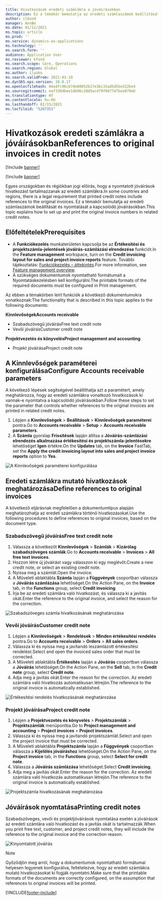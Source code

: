 ```yaml
---
title: Hivatkozások eredeti számlákra a jóváírásokban
description: Ez a témakör bemutatja az eredeti számlaszámok beállítását és nyomtatását a kapcsolódó jóváírásokban.
author: ilkond
manager: AnnBe
ms.date: 01/12/2021
ms.topic: article
ms.prod: ''
ms.service: dynamics-ax-applications
ms.technology: ''
ms.search.form: ''
audience: Application User
ms.reviewer: kfend
ms.search.scope: Core, Operations
ms.search.region: Global
ms.author: ilyako
ms.search.validFrom: 2021-03-19
ms.dyn365.ops.version: 10.0.17
ms.openlocfilehash: 04a4fc96cb7de60052b17e36c33ad5d5be322be4
ms.sourcegitcommit: eaf330dbee1db96c20d5ac479f007747bea079eb
ms.translationtype: HT
ms.contentlocale: hu-HU
ms.lasthandoff: 02/15/2021
ms.locfileid: "5207351"
---
```

# <a name="references-to-original-invoices-in-credit-notes"></a><span data-ttu-id="54aea-103">Hivatkozások eredeti számlákra a jóváírásokban</span><span class="sxs-lookup"><span data-stu-id="54aea-103">References to original invoices in credit notes</span></span>

[!include [banner](../includes/banner.md)]

[!include [banner](../includes/preview-banner.md)]

<span data-ttu-id="54aea-104">Egyes országokban és régiókban jogi előírás, hogy a nyomtatott jóváírások hivatkozást tartalmazzanak az eredeti számlákra.</span><span class="sxs-lookup"><span data-stu-id="54aea-104">In some countries and regions, there is a legal requirement that printed credit notes include references to the original invoices.</span></span> <span data-ttu-id="54aea-105">Ez a témakör bemutatja az eredeti számlaszámok beállítását és nyomtatását a kapcsolódó jóváírásokban.</span><span class="sxs-lookup"><span data-stu-id="54aea-105">This topic explains how to set up and print the original invoice numbers in related credit notes.</span></span>

## <a name="prerequisites"></a><span data-ttu-id="54aea-106">Előfeltételek</span><span class="sxs-lookup"><span data-stu-id="54aea-106">Prerequisites</span></span>

- <span data-ttu-id="54aea-107">A **Funkciókezelés** munkaterületen kapcsolja be az **Értékesítési és projektszámla-jelentések jóváírás-számlázási elrendezése** funkciót.</span><span class="sxs-lookup"><span data-stu-id="54aea-107">In the **Feature management** workspace, turn on the **Credit invoicing layout for sales and project invoice reports** feature.</span></span> <span data-ttu-id="54aea-108">További tájékoztatás: [Funkciókezelés – áttekintés](../../fin-and-ops/get-started/feature-management/feature-management-overview.md).</span><span class="sxs-lookup"><span data-stu-id="54aea-108">For more information, see [Feature management overview](../../fin-and-ops/get-started/feature-management/feature-management-overview.md).</span></span>
- <span data-ttu-id="54aea-109">A szükséges dokumentumok nyomtatható formátumait a Nyomtatáskezelésben kell konfigurálni.</span><span class="sxs-lookup"><span data-stu-id="54aea-109">The printable formats of the required documents must be configured in Print management.</span></span>

<span data-ttu-id="54aea-110">Az ebben a témakörben leírt funkciók a következő dokumentumokra vonatkoznak:</span><span class="sxs-lookup"><span data-stu-id="54aea-110">The functionality that is described in this topic applies to the following documents:</span></span>

<span data-ttu-id="54aea-111">**Kinnlevőségek**</span><span class="sxs-lookup"><span data-stu-id="54aea-111">**Accounts receivable**</span></span>

- <span data-ttu-id="54aea-112">Szabadszövegű jóváírás</span><span class="sxs-lookup"><span data-stu-id="54aea-112">Free text credit note</span></span>
- <span data-ttu-id="54aea-113">Vevői jóváírás</span><span class="sxs-lookup"><span data-stu-id="54aea-113">Customer credit note</span></span>

<span data-ttu-id="54aea-114">**Projektvezetés és könyvelés**</span><span class="sxs-lookup"><span data-stu-id="54aea-114">**Project management and accounting**</span></span>

- <span data-ttu-id="54aea-115">Projekt jóváírása</span><span class="sxs-lookup"><span data-stu-id="54aea-115">Project credit note</span></span>

## <a name="configure-accounts-receivable-parameters"></a><span data-ttu-id="54aea-116">A Kinnlevőségek paraméterei konfigurálása</span><span class="sxs-lookup"><span data-stu-id="54aea-116">Configure Accounts receivable parameters</span></span>

<span data-ttu-id="54aea-117">A következő lépések segítségével beállíthatja azt a paramétert, amely meghatározza, hogy az eredeti számlákra vonatkozó hivatkozások ki vannak-e nyomtatva a kapcsolódó jóváírásokban.</span><span class="sxs-lookup"><span data-stu-id="54aea-117">Follow these steps to set the parameter that controls whether references to the original invoices are printed in related credit notes.</span></span>

1. <span data-ttu-id="54aea-118">Lépjen a **Kinnlevőségek** \> **Beállítások** \> **Kinnlevőségek paraméterei** pontra.</span><span class="sxs-lookup"><span data-stu-id="54aea-118">Go to **Accounts receivable** \> **Setup** \> **Accounts receivable parameters**.</span></span>
2. <span data-ttu-id="54aea-119">A **Számla** gyorslap **Frissítések** lapján állítsa a **Jóváírás-számlázási elrendezés alkalmazása értékesítési és projektszámla-jelentésekre** lehetőséget **Igen** értékre.</span><span class="sxs-lookup"><span data-stu-id="54aea-119">On the **Updates** tab, on the **Invoice** FastTab, set the **Apply the credit invoicing layout into sales and project invoice reports** option to **Yes**.</span></span>

![A Kinnlevőségek paraméterei konfigurálása](media/original-invoice-number-in-credit-note.jpg)

## <a name="define-references-to-original-invoices"></a><span data-ttu-id="54aea-121">Eredeti számlákra mutató hivatkozások meghatározása</span><span class="sxs-lookup"><span data-stu-id="54aea-121">Define references to original invoices</span></span>

<span data-ttu-id="54aea-122">A következő eljárásnak megfelelően a dokumentumtípus alapján meghatározhatja az eredeti számlákra történő hivatkozásokat.</span><span class="sxs-lookup"><span data-stu-id="54aea-122">Use the following procedures to define references to original invoices, based on the document type.</span></span>

### <a name="free-text-credit-note"></a><span data-ttu-id="54aea-123">Szabadszövegű jóváírás</span><span class="sxs-lookup"><span data-stu-id="54aea-123">Free text credit note</span></span>

1. <span data-ttu-id="54aea-124">Válassza a következőt **Kinnlevőségek** \> **Számlák** \> **Kizárólag szabadszöveges számlák**.</span><span class="sxs-lookup"><span data-stu-id="54aea-124">Go to **Accounts receivable** \> **Invoices** \> **All free text invoices**.</span></span>
2. <span data-ttu-id="54aea-125">Hozzon létre új jóváírást vagy válasszon ki egy meglévőt.</span><span class="sxs-lookup"><span data-stu-id="54aea-125">Create a new credit note, or select an existing credit note.</span></span>
3. <span data-ttu-id="54aea-126">Nyissa meg a számlát.</span><span class="sxs-lookup"><span data-stu-id="54aea-126">Open the invoice.</span></span>
4. <span data-ttu-id="54aea-127">A Műveleti ablaktábla **Számla** lapján a **Függvények** csoportban válassza a **Jóváírás számlázása** lehetőséget.</span><span class="sxs-lookup"><span data-stu-id="54aea-127">On the Action Pane, on the **Invoice** tab, in the **Functions** group, select **Credit invoicing**.</span></span>
5. <span data-ttu-id="54aea-128">Írja be az eredeti számlára való hivatkozást, és válassza ki a javítás okát.</span><span class="sxs-lookup"><span data-stu-id="54aea-128">Enter the reference to the original invoice, and select the reason for the correction.</span></span>

![Szabadszöveges számla hivatkozásának meghatározása](media/reference-original-invoice-FTI.jpg)

### <a name="customer-credit-note"></a><span data-ttu-id="54aea-130">Vevői jóváírás</span><span class="sxs-lookup"><span data-stu-id="54aea-130">Customer credit note</span></span>

1. <span data-ttu-id="54aea-131">Lépjen a **Kinnlevőségek** \> **Rendelések** \> **Minden értékesítési rendelés** pontra.</span><span class="sxs-lookup"><span data-stu-id="54aea-131">Go to **Accounts receivable** \> **Orders** \> **All sales orders**.</span></span>
2. <span data-ttu-id="54aea-132">Válassza ki és nyissa meg a javítandó leszámlázott értékesítési rendelést.</span><span class="sxs-lookup"><span data-stu-id="54aea-132">Select and open the invoiced sales order that must be corrected.</span></span>
3. <span data-ttu-id="54aea-133">A Műveleti ablaktábla **Értékesítés** lapján a **Jóváírás** csoportban válassza a **Jóváírás** lehetőséget.</span><span class="sxs-lookup"><span data-stu-id="54aea-133">On the Action Pane, on the **Sell** tab, in the **Credit note** group, select **Credit note**.</span></span>
4. <span data-ttu-id="54aea-134">Adja meg a javítás okát.</span><span class="sxs-lookup"><span data-stu-id="54aea-134">Enter the reason for the correction.</span></span> <span data-ttu-id="54aea-135">Az eredeti számlára való hivatkozás automatikusan létrejön.</span><span class="sxs-lookup"><span data-stu-id="54aea-135">The reference to the original invoice is automatically established.</span></span>

![Értékesítési rendelés hivatkozásának meghatározása](media/reference-original-invoice-SO.jpg)

### <a name="project-credit-note"></a><span data-ttu-id="54aea-137">Projekt jóváírása</span><span class="sxs-lookup"><span data-stu-id="54aea-137">Project credit note</span></span>

1. <span data-ttu-id="54aea-138">Lépjen a **Projektvezetés és könyvelés** \> **Projektszámlák** \> **Projektszámlák** menüpontba.</span><span class="sxs-lookup"><span data-stu-id="54aea-138">Go to **Project management and accounting** \> **Project invoices** \> **Project invoices**.</span></span>
2. <span data-ttu-id="54aea-139">Válassza ki és nyissa meg a javítandó projektszámlát.</span><span class="sxs-lookup"><span data-stu-id="54aea-139">Select and open the project invoice that must be corrected.</span></span>
3. <span data-ttu-id="54aea-140">A Műveleti ablaktábla **Projektszámla** lapján a **Függvények** csoportban válassza a **Kijelölés jóváíráshoz** lehetőséget.</span><span class="sxs-lookup"><span data-stu-id="54aea-140">On the Action Pane, on the **Project invoice** tab, in the **Functions** group, select **Select for credit note**.</span></span>
4. <span data-ttu-id="54aea-141">Válassza a **Jóváírás számlázása** lehetőséget.</span><span class="sxs-lookup"><span data-stu-id="54aea-141">Select **Credit invoicing**.</span></span>
5. <span data-ttu-id="54aea-142">Adja meg a javítás okát.</span><span class="sxs-lookup"><span data-stu-id="54aea-142">Enter the reason for the correction.</span></span> <span data-ttu-id="54aea-143">Az eredeti számlára való hivatkozás automatikusan létrejön.</span><span class="sxs-lookup"><span data-stu-id="54aea-143">The reference to the original invoice is automatically established.</span></span>

![Projektszámla hivatkozásának meghatározása](media/reference-original-invoice-project.jpg)

## <a name="printing-credit-notes"></a><span data-ttu-id="54aea-145">Jóváírások nyomtatása</span><span class="sxs-lookup"><span data-stu-id="54aea-145">Printing credit notes</span></span>

<span data-ttu-id="54aea-146">Szabadszöveges, vevői és projektjóváírások nyomtatása esetén a jóváírások az eredeti számlára való hivatkozást és a javítás okát is tartalmazzák.</span><span class="sxs-lookup"><span data-stu-id="54aea-146">When you print free text, customer, and project credit notes, they will include the reference to the original invoice and the correction reason.</span></span>

![Kinyomtatott jóváírás](media/credit-note-FTI.jpg)

> [!NOTE]
> <span data-ttu-id="54aea-148">Győződjön meg arról, hogy a dokumentumok nyomtatható formátumai helyesen legyenek konfigurálva, feltételezve, hogy az eredeti számlákra mutató hivatkozásokat ki fogják nyomtatni.</span><span class="sxs-lookup"><span data-stu-id="54aea-148">Make sure that the printable formats of the documents are correctly configured, on the assumption that references to original invoices will be printed.</span></span>


[!INCLUDE[footer-include](../../includes/footer-banner.md)]